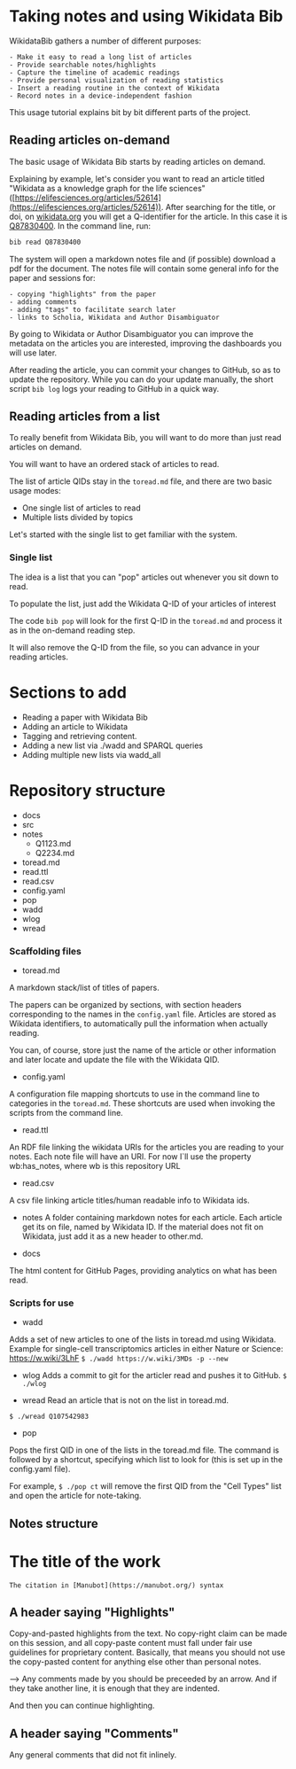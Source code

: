# Taking notes and using Wikidata Bib

WikidataBib gathers a number of different purposes:

    - Make it easy to read a long list of articles
    - Provide searchable notes/highlights
    - Capture the timeline of academic readings
    - Provide personal visualization of reading statistics
    - Insert a reading routine in the context of Wikidata
    - Record notes in a device-independent fashion

This usage tutorial explains bit by bit  different parts of the project. 

## Reading articles on-demand

The basic usage of Wikidata Bib starts by reading articles on demand. 

Explaining by example, let's consider you want to read  an article titled "Wikidata as a knowledge graph for the life sciences" ([https://elifesciences.org/articles/52614](https://elifesciences.org/articles/52614)). 
After searching for the title, or doi, on [wikidata.org](https://wikidata.org) you will get a Q-identifier for the article.
In this case it is  [Q87830400](https://www.wikidata.org/wiki/Q87830400).
In the command line, run: 

```bash
bib read Q87830400
```

The system will open a markdown notes file and (if possible) download a pdf for the document.
The notes file will contain some general info for the paper and sessions for:
    
    - copying "highlights" from the paper
    - adding comments 
    - adding "tags" to facilitate search later
    - links to Scholia, Wikidata and Author Disambiguator 

By going to Wikidata or Author Disambiguator you can improve the metadata on the articles you are interested, improving the dashboards you will use later. 

After reading the article, you can commit your changes to GitHub, so as to update the repository. 
While you can do your update manually, the short script `bib log` logs your reading to GitHub in a quick way. 

## Reading articles from a list

To really benefit from Wikidata Bib, you will want to do more than just read articles on demand.

You will want to have an ordered stack of articles to read. 

The list of article QIDs stay in the `toread.md` file, and there are two basic usage modes:

- One single list of articles to read
- Multiple lists divided by topics 

Let's started with the single list to get familiar with the system. 

### Single list

The idea is a list that you can "pop" articles out whenever you sit down to read. 

To populate the list, just add the Wikidata Q-ID of your articles of interest

The code `bib pop` will look for the first Q-ID in the `toread.md` and process it as in the on-demand reading step. 

It will also remove the Q-ID from the file, so you can advance in your reading articles.


# Sections to add

- Reading a paper with Wikidata Bib
- Adding an article to Wikidata
- Tagging and retrieving content. 
- Adding a new list via ./wadd and SPARQL queries
- Adding multiple new lists via wadd_all



# Repository structure
- docs
- src
- notes
    - Q1123.md
    - Q2234.md
- toread.md
- read.ttl
- read.csv
- config.yaml
- pop
- wadd
- wlog
- wread

### Scaffolding files

- toread.md

A markdown stack/list of titles of papers.

The papers can be organized by sections, with section headers corresponding to the names in the `config.yaml` file.
Articles are stored as Wikidata identifiers, to automatically pull the information when actually reading. 

You can, of course, store just the name of the article or other information and later locate and update the file with the Wikidata QID. 

- config.yaml

A configuration file mapping shortcuts to use in the command line to categories in the `toread.md`. These shortcuts are used when invoking the scripts from the command line.

- read.ttl

An RDF file linking the wikidata URIs for the articles you are reading to your notes. 
Each note file will have an URI. For now I`ll use the property wb:has_notes, where wb is this repository URL

- read.csv 

A csv file linking article titles/human readable info to Wikidata ids.

- notes
A folder containing markdown notes for each article. Each article get its on file, named by Wikidata ID. 
If the material does not fit on Wikidata, just add it as a new header to other.md.

- docs
  
The html content for GitHub Pages, providing analytics on what has been read. 

### Scripts for use

- wadd

Adds a set of new articles to one of the lists in toread.md using Wikidata. 
Example for single-cell transcriptomics articles in either Nature or Science: https://w.wiki/3LhF
`$ ./wadd https://w.wiki/3MDs -p --new`

- wlog
Adds a commit to git for the articler read and pushes it to GitHub.
`$ ./wlog`

- wread
Read an article that is not on the list in toread.md. 

`$ ./wread Q107542983`

- pop

Pops the first QID in one of the lists in the toread.md file. The command is followed by a shortcut, specifying which list to look for (this is set up in the config.yaml file). 

For example, `$ ./pop ct` will remove the first QID from the "Cell Types" list and open the article for note-taking.

## Notes structure

# The title of the work
    The citation in [Manubot](https://manubot.org/) syntax

## A header saying "Highlights"

Copy-and-pasted highlights from the text. No copy-right claim can be made on this session, and all copy-paste content must fall under fair use guidelines for proprietary content. Basically, that means you should not use the copy-pasted content for anything else other than personal notes.

--> Any comments made by you should be preceeded by an arrow. And
    if they take another line, it is enough that they are indented.

And then you can continue highlighting.

## A header saying "Comments"

Any general comments that did not fit inlinely. 
